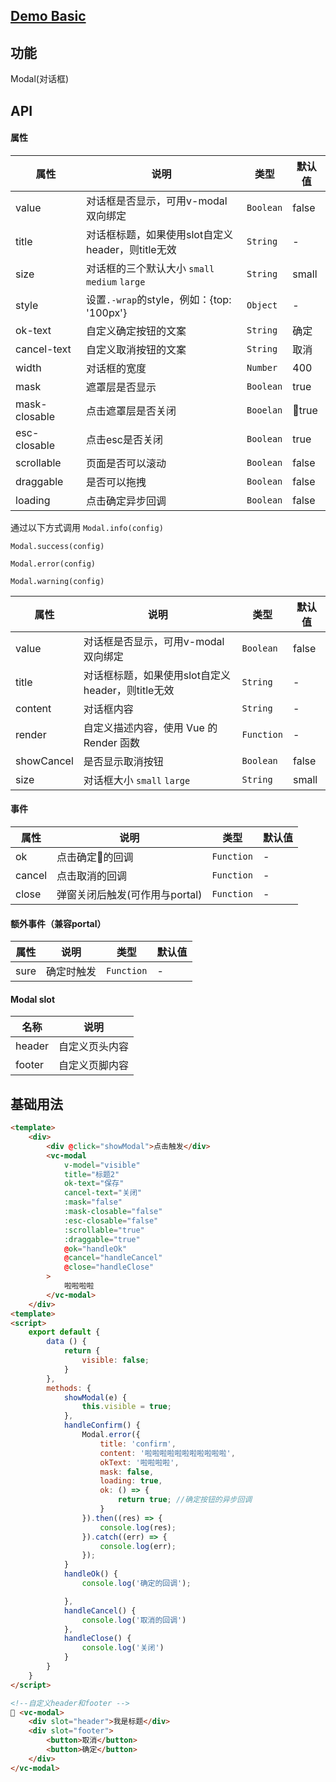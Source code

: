 ## [Demo Basic](https://wya-team.github.io/wya-vc/dist/modal/basic.html)
## 功能
Modal(对话框)

## API

#### 属性

属性 | 说明 | 类型 | 默认值
---|---|---|---
value | 对话框是否显示，可用v-modal双向绑定 | `Boolean` | false
title | 对话框标题，如果使用slot自定义header，则title无效 | `String` | -
size | 对话框的三个默认大小 `small` `medium` `large` | `String` | small
style | 设置`.-wrap`的style，例如：{top: '100px'} | `Object` | -
ok-text |自定义确定按钮的文案 | `String` | 确定
cancel-text | 自定义取消按钮的文案 | `String` | 取消
width | 对话框的宽度 | `Number` | 400
mask | 遮罩层是否显示 | `Boolean` | true
mask-closable | 点击遮罩层是否关闭 | `Booelan` | true
esc-closable | 点击esc是否关闭 | `Boolean` | true
scrollable | 页面是否可以滚动 | `Boolean` | false
draggable | 是否可以拖拽 | `Boolean` | false
loading | 点击确定异步回调 | `Boolean` | false

通过以下方式调用
`Modal.info(config)`

`Modal.success(config)`

`Modal.error(config)`

`Modal.warning(config)`

属性 | 说明 | 类型 | 默认值
---|---|---|---
value | 对话框是否显示，可用v-modal双向绑定 | `Boolean` | false
title | 对话框标题，如果使用slot自定义header，则title无效 | `String` | -
content | 对话框内容 | `String` | -
render | 自定义描述内容，使用 Vue 的 Render 函数 | `Function` | -
showCancel | 是否显示取消按钮 | `Boolean` | false
size | 对话框大小 `small` `large` | `String` | small

#### 事件

属性 | 说明 | 类型 | 默认值
---|---|---|---
ok | 点击确定的回调 | `Function` | -
cancel | 点击取消的回调 | `Function` | -
close | 弹窗关闭后触发(可作用与portal) | `Function` | -

#### 额外事件（兼容portal）

属性 | 说明 | 类型 | 默认值
---|---|---|---
sure | 确定时触发 | `Function` | -

#### Modal slot

名称 | 说明
--- | ---|
header | 自定义页头内容
footer | 自定义页脚内容


## 基础用法

```html
<template>
	<div>
		<div @click="showModal">点击触发</div>
		<vc-modal 
			v-model="visible"
			title="标题2"
			ok-text="保存"
			cancel-text="关闭"
			:mask="false"
			:mask-closable="false"
			:esc-closable="false"
			:scrollable="true"
			:draggable="true"
			@ok="handleOk"
			@cancel="handleCancel"
			@close="handleClose"
		>
			啦啦啦啦
		</vc-modal>
	</div>
<template>
<script>
	export default {
		data () {
			return {
				visible: false;
			}
		},
		methods: {
			showModal(e) {
				this.visible = true;
			},
			handleConfirm() {
				Modal.error({
					title: 'confirm',
					content: '啦啦啦啦啦啦啦啦啦啦啦',
					okText: '啦啦啦啦',
					mask: false,
					loading: true,
					ok: () => {
						return true; //确定按钮的异步回调
					}
				}).then((res) => {
					console.log(res);
				}).catch((err) => {
					console.log(err);
				});
			}
			handleOk() {
				console.log('确定的回调');

			},
			handleCancel() {
				console.log('取消的回调')
			},
			handleClose() {
				console.log('关闭')
			}
		}
	}
</script>

<!--自定义header和footer -->
 <vc-modal>
	<div slot="header">我是标题</div>
	<div slot="footer">
		<button>取消</button>
		<button>确定</button>
	</div>
</vc-modal>
```